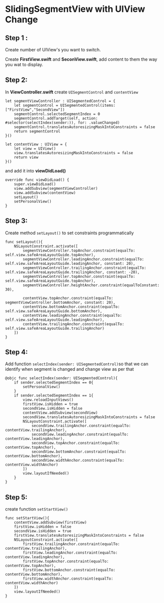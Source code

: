 # SlidingSegmentView with UIView Change

## Step 1 :
Create number of UIView's you want to switch.

Create **FirstView.swift** and **SeconView.swift**, add content to them the way you wat to display.

## Step 2: 

In **ViewController.swift** create `UISegmentControl` and `contentView`

```
let segmentViewController : UISegmentedControl = {
    let segmentControl = UISegmentedControl(items: ["FirstView","SecondView"])
    segmentControl.selectedSegmentIndex = 0
    segmentControl.addTarget(self, action: #selector(selectIndex(sender:)), for: .valueChanged)
    segmentControl.translatesAutoresizingMaskIntoConstraints = false
    return segmentControl
}()

let contentView : UIView = {
    let view = UIView()
    view.translatesAutoresizingMaskIntoConstraints = false
    return view
}()
```
and add it into **viewDidLoad()**
```
override func viewDidLoad() {
    super.viewDidLoad()
    view.addSubview(segmentViewController)
    view.addSubview(contentView)
    setLayout()
    setPersonalView()
}
```

## Step 3:

Create method `setLayout()` to set constraints programmatically

```
func setLayout(){
    NSLayoutConstraint.activate([
        segmentViewController.topAnchor.constraint(equalTo: self.view.safeAreaLayoutGuide.topAnchor),
        segmentViewController.leadingAnchor.constraint(equalTo: self.view.safeAreaLayoutGuide.leadingAnchor, constant: 20),
        segmentViewController.trailingAnchor.constraint(equalTo: self.view.safeAreaLayoutGuide.trailingAnchor, constant: -20),
        segmentViewController.topAnchor.constraint(equalTo: self.view.safeAreaLayoutGuide.topAnchor),
        segmentViewController.heightAnchor.constraint(equalToConstant: 30),
        
        contentView.topAnchor.constraint(equalTo: segmentViewController.bottomAnchor, constant: 20),
        contentView.bottomAnchor.constraint(equalTo: self.view.safeAreaLayoutGuide.bottomAnchor),
        contentView.leadingAnchor.constraint(equalTo: self.view.safeAreaLayoutGuide.leadingAnchor),
        contentView.trailingAnchor.constraint(equalTo: self.view.safeAreaLayoutGuide.trailingAnchor)
    ])
}
```

## Step 4:

Add function `selectIndex(sender: UISegmentedControl)`so that we can identify when segment is changed and change view as per that

```
@objc func selectIndex(sender: UISegmentedControl){
    if sender.selectedSegmentIndex == 0{
        setPersonalView()
    }
    if sender.selectedSegmentIndex == 1{
        view.reloadInputViews()
        firstView.isHidden = true
        secondView.isHidden = false
        contentView.addSubview(secondView)
        secondView.translatesAutoresizingMaskIntoConstraints = false
        NSLayoutConstraint.activate([
            secondView.trailingAnchor.constraint(equalTo: contentView.trailingAnchor),
            secondView.leadingAnchor.constraint(equalTo: contentView.leadingAnchor),
            secondView.topAnchor.constraint(equalTo: contentView.topAnchor),
            secondView.bottomAnchor.constraint(equalTo: contentView.bottomAnchor),
            secondView.widthAnchor.constraint(equalTo: contentView.widthAnchor)
        ])
        view.layoutIfNeeded()
    }
}
```

## Step 5:

create function `setStartView()`

```
func setStartView(){
    contentView.addSubview(firstView)
    firstView.isHidden = false
    secondView.isHidden = true
    firstView.translatesAutoresizingMaskIntoConstraints = false
    NSLayoutConstraint.activate([
        firstView.trailingAnchor.constraint(equalTo: contentView.trailingAnchor),
        firstView.leadingAnchor.constraint(equalTo: contentView.leadingAnchor),
        firstView.topAnchor.constraint(equalTo: contentView.topAnchor),
        firstView.bottomAnchor.constraint(equalTo: contentView.bottomAnchor),
        firstView.widthAnchor.constraint(equalTo: contentView.widthAnchor)
    ])
    view.layoutIfNeeded()
}
```
